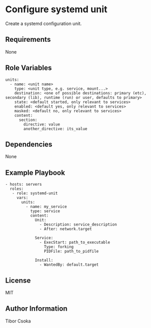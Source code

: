 Configure systemd unit
=========

Create a systemd configuration unit.

Requirements
------------

None

Role Variables
--------------

    units:
      - name: <unit name>
        type: <unit type, e.g. service, mount...>
        destination: <one of possible destinations: primary (etc), secondary (lib), runtime (run) or user, defaults to primary>
        state: <default started, only relevant to services>
        enabled: <default yes, only relevant to services>
        masked: <default no, only relevant to services>          
        content:
          section:
            directive: value
            another_directive: its_value

Dependencies
------------

None

Example Playbook
----------------

    - hosts: servers 
      roles:
       - role: systemd-unit
         vars:
           units: 
             - name: my_service
               type: service
               content:
                 Unit:
                   - Description: service_description
                   - After: network.target

                 Service:
                   - ExecStart: path_to_executable
                     Type: forking
                     PIDFile: path_to_pidfile

                 Install:
                   - WantedBy: default.target

License
-------

MIT

Author Information
------------------

Tibor Csoka
